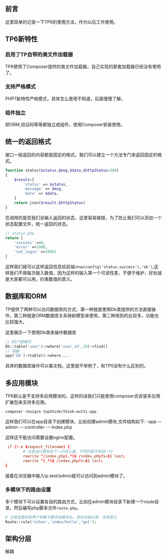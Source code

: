 ## 前言
这里简单的记录一下TP6的使用方法，作为以后工作使用。

## TP6新特性
### 启用了TP自带的类文件加载器
TP6使用了Composer提供的类文件加载器，自己实现的那套加载器已经没有使用了。

### 支持严格模式
PHP7新特性严格模式，具体怎么使用不知道，后面慢慢了解。

### 组件独立
把ORM,验证码等等都独立成组件，使用Composer安装使用。

## 统一的返回格式
接口一般返回的内容都是固定的格式，我们可以建立一个方法专门来返回固定的格式。

```php
function status($status,$msg,$data,$httpStatus=200)
{
    $result=[
        'status' => $status,
        'message' => $msg,
        'data' => $data,
    ]
    return json($result,$httpStatus)
}
```
在调用的是否我们会输入返回的状态，这里容易输错，为了防止我们可以添加一个状态配置文件，统一返回的状态。
```php
// status.php
return [
    'success' =>0,
    'error' =>1000,
    'not_login' =>10001
]
```

这样我们就可以这样返回信息给前端`show(config('status.success'),'ok')`,这样我们不用每次输入数值，因为这样的输入第一个可读性差，不便于维护，好处就是大家都可以用，约束数值的意义。


## 数据库和ORM
TP提供了两种可以访问数据库的方式，第一种就是使用Db类提供的方法直接操作，第二种就是ORM数据库关系映射模型来使用，第二种用到的比较多，功能也比较强大。

这里展示一下使用Db类来操作数据库
```php
// Db门面模式
Db::table('user')->where('user_id',10)->find()
// 容器
app('Db')->table()->where....
```
具体的数据库操作可以看文档，这里就不举例了，和TP5没有什么区别的。

## 多应用模块
TP6默认是不支持多应用模块的，这样的话我们只能使用composer去安装多应用扩展包来支持多应用。
```
composer reuiqre topthink/think-multi-app
```
这样我们可以在app目录下创建模块，比如创建admin模块,文件结构如下:
-app
--admin
---controller
---Index.php

这样还不能访问需要设置nginx配置。
```conf
 if (!-e $request_filename) {
        # 注意这行要放在下一行的上面，不然匹配不到这一行
        rewrite ^/index.php(.*)$ /index.php?s=$1 last;
        rewrite ^(.*)$ /index.php?s=$1 last;
}

```
接着在浏览器中输入tp.test/admin就可以访问到admin模块了。

### 多模块下的路由设置
多个模块下可以设置各自的路由方式，比如在admin模块目录下新建一个route目录，然后编写php脚本文件`route.php`。
```php
# 注意这里的前两个参数不要添加模块名，添加也是白家，没有意义
Route::rule('nihao','index/hello','get');
```

## 架构分层
解耦